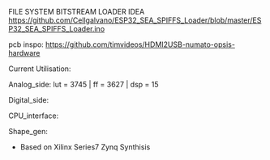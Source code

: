 FILE SYSTEM BITSTREAM LOADER IDEA
https://github.com/Cellgalvano/ESP32_SEA_SPIFFS_Loader/blob/master/ESP32_SEA_SPIFFS_Loader.ino

pcb inspo:
https://github.com/timvideos/HDMI2USB-numato-opsis-hardware


Current Utilisation:

Analog_side: lut = 3745 | ff = 3627 | dsp = 15

Digital_side:

CPU_interface:

Shape_gen:

* Based on Xilinx Series7 Zynq Synthisis
